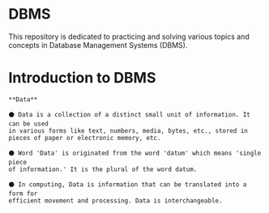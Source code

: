 # DBMS
This repository is dedicated to practicing and solving various topics and concepts in Database Management Systems (DBMS).

# Introduction to DBMS
 ```
**Data**
 
⚫ Data is a collection of a distinct small unit of information. It can be used
in various forms like text, numbers, media, bytes, etc., stored in pieces of paper or electronic memory, etc.

⚫ Word 'Data' is originated from the word 'datum' which means 'single piece
of information.' It is the plural of the word datum.  

⚫ In computing, Data is information that can be translated into a form for
efficient movement and processing. Data is interchangeable.

```
